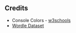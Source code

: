 ## Credits
- Console Colors - [w3schools](https://www.w3schools.blog/ansi-colors-java)
- [Wordle Dataset](https://www.foregolfleague.com/wordlelist.htm)